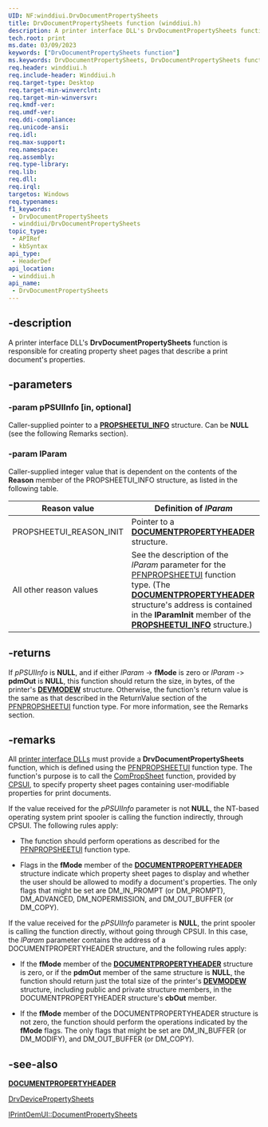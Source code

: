 ```yaml
---
UID: NF:winddiui.DrvDocumentPropertySheets
title: DrvDocumentPropertySheets function (winddiui.h)
description: A printer interface DLL's DrvDocumentPropertySheets function is responsible for creating property sheet pages that describe a print document's properties.
tech.root: print
ms.date: 03/09/2023
keywords: ["DrvDocumentPropertySheets function"]
ms.keywords: DrvDocumentPropertySheets, DrvDocumentPropertySheets function [Print Devices], print.drvdocumentpropertysheets, print_interface-graphics_00cc0beb-e6f1-41dd-ae0b-fd59a6d14465.xml, winddiui/DrvDocumentPropertySheets
req.header: winddiui.h
req.include-header: Winddiui.h
req.target-type: Desktop
req.target-min-winverclnt: 
req.target-min-winversvr: 
req.kmdf-ver: 
req.umdf-ver: 
req.ddi-compliance: 
req.unicode-ansi: 
req.idl: 
req.max-support: 
req.namespace: 
req.assembly: 
req.type-library: 
req.lib: 
req.dll: 
req.irql: 
targetos: Windows
req.typenames: 
f1_keywords:
 - DrvDocumentPropertySheets
 - winddiui/DrvDocumentPropertySheets
topic_type:
 - APIRef
 - kbSyntax
api_type:
 - HeaderDef
api_location:
 - winddiui.h
api_name:
 - DrvDocumentPropertySheets
---
```


## -description

A printer interface DLL's **DrvDocumentPropertySheets** function is responsible for creating property sheet pages that describe a print document's properties.

## -parameters

### -param pPSUIInfo [in, optional]

Caller-supplied pointer to a [**PROPSHEETUI_INFO**](../compstui/ns-compstui-_propsheetui_info.md) structure. Can be **NULL** (see the following Remarks section).

### -param lParam

Caller-supplied integer value that is dependent on the contents of the **Reason** member of the PROPSHEETUI_INFO structure, as listed in the following table.

| Reason value | Definition of *lParam* |
|---|---|
| PROPSHEETUI_REASON_INIT | Pointer to a [**DOCUMENTPROPERTYHEADER**](./ns-winddiui-_documentpropertyheader.md) structure. |
| All other reason values | See the description of the *lParam* parameter for the [PFNPROPSHEETUI](../compstui/nc-compstui-pfnpropsheetui.md) function type. (The [**DOCUMENTPROPERTYHEADER**](./ns-winddiui-_documentpropertyheader.md) structure's address is contained in the **lParamInit** member of the [**PROPSHEETUI_INFO**](../compstui/ns-compstui-_propsheetui_info.md) structure.) |

## -returns

If *pPSUIInfo* is **NULL**, and if either *lParam* -> **fMode** is zero or *lParam -*> **pdmOut** is **NULL**, this function should return the size, in bytes, of the printer's [**DEVMODEW**](/windows/win32/api/wingdi/ns-wingdi-devmodew) structure. Otherwise, the function's return value is the same as that described in the ReturnValue section of the [PFNPROPSHEETUI](../compstui/nc-compstui-pfnpropsheetui.md) function type. For more information, see the Remarks section.

## -remarks

All [printer interface DLLs](/windows-hardware/drivers/print/printer-interface-dll) must provide a **DrvDocumentPropertySheets** function, which is defined using the [PFNPROPSHEETUI](../compstui/nc-compstui-pfnpropsheetui.md) function type. The function's purpose is to call the [ComPropSheet](../compstui/nc-compstui-pfncompropsheet.md) function, provided by [CPSUI](/windows-hardware/drivers/print/common-property-sheet-user-interface), to specify property sheet pages containing user-modifiable properties for print documents.

If the value received for the *pPSUIInfo* parameter is not **NULL**, the NT-based operating system print spooler is calling the function indirectly, through CPSUI. The following rules apply:

- The function should perform operations as described for the [PFNPROPSHEETUI](../compstui/nc-compstui-pfnpropsheetui.md) function type.

- Flags in the **fMode** member of the [**DOCUMENTPROPERTYHEADER**](./ns-winddiui-_documentpropertyheader.md) structure indicate which property sheet pages to display and whether the user should be allowed to modify a document's properties. The only flags that might be set are DM_IN_PROMPT (or DM_PROMPT), DM_ADVANCED, DM_NOPERMISSION, and DM_OUT_BUFFER (or DM_COPY).

If the value received for the *pPSUIInfo* parameter is **NULL**, the print spooler is calling the function directly, without going through CPSUI. In this case, the *lParam* parameter contains the address of a DOCUMENTPROPERTYHEADER structure, and the following rules apply:

- If the **fMode** member of the [**DOCUMENTPROPERTYHEADER**](./ns-winddiui-_documentpropertyheader.md) structure is zero, or if the **pdmOut** member of the same structure is **NULL**, the function should return just the total size of the printer's [**DEVMODEW**](/windows/win32/api/wingdi/ns-wingdi-devmodew) structure, including public and private structure members, in the DOCUMENTPROPERTYHEADER structure's **cbOut** member.

- If the **fMode** member of the DOCUMENTPROPERTYHEADER structure is not zero, the function should perform the operations indicated by the **fMode** flags. The only flags that might be set are DM_IN_BUFFER (or DM_MODIFY), and DM_OUT_BUFFER (or DM_COPY).

## -see-also

[**DOCUMENTPROPERTYHEADER**](./ns-winddiui-_documentpropertyheader.md)

[DrvDevicePropertySheets](./nf-winddiui-drvdevicepropertysheets.md)

[IPrintOemUI::DocumentPropertySheets](../prcomoem/nf-prcomoem-iprintoemui-documentpropertysheets.md)